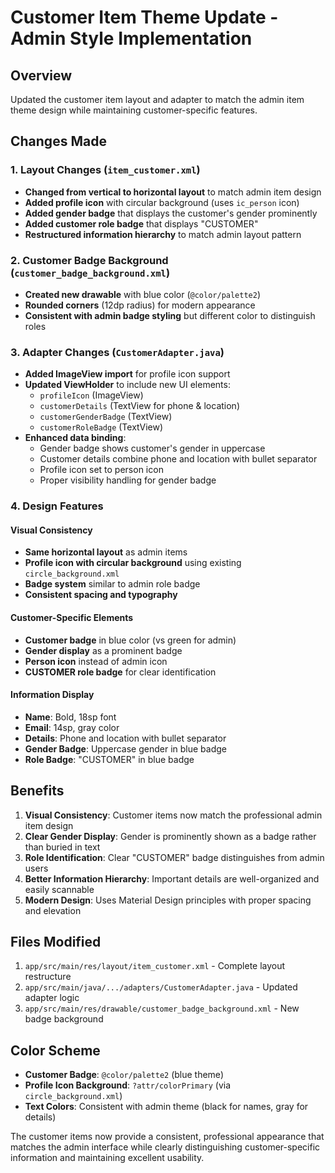 # Customer Item Theme Update - Admin Style Implementation

## Overview
Updated the customer item layout and adapter to match the admin item theme design while maintaining customer-specific features.

## Changes Made

### 1. Layout Changes (`item_customer.xml`)
- **Changed from vertical to horizontal layout** to match admin item design
- **Added profile icon** with circular background (uses `ic_person` icon)
- **Added gender badge** that displays the customer's gender prominently
- **Added customer role badge** that displays "CUSTOMER"
- **Restructured information hierarchy** to match admin layout pattern

### 2. Customer Badge Background (`customer_badge_background.xml`)
- **Created new drawable** with blue color (`@color/palette2`)
- **Rounded corners** (12dp radius) for modern appearance
- **Consistent with admin badge styling** but different color to distinguish roles

### 3. Adapter Changes (`CustomerAdapter.java`)
- **Added ImageView import** for profile icon support
- **Updated ViewHolder** to include new UI elements:
  - `profileIcon` (ImageView)
  - `customerDetails` (TextView for phone & location)
  - `customerGenderBadge` (TextView)
  - `customerRoleBadge` (TextView)
- **Enhanced data binding**:
  - Gender badge shows customer's gender in uppercase
  - Customer details combine phone and location with bullet separator
  - Profile icon set to person icon
  - Proper visibility handling for gender badge

### 4. Design Features

#### Visual Consistency
- **Same horizontal layout** as admin items
- **Profile icon with circular background** using existing `circle_background.xml`
- **Badge system** similar to admin role badge
- **Consistent spacing and typography**

#### Customer-Specific Elements
- **Customer badge** in blue color (vs green for admin)
- **Gender display** as a prominent badge
- **Person icon** instead of admin icon
- **CUSTOMER role badge** for clear identification

#### Information Display
- **Name**: Bold, 18sp font
- **Email**: 14sp, gray color
- **Details**: Phone and location with bullet separator
- **Gender Badge**: Uppercase gender in blue badge
- **Role Badge**: "CUSTOMER" in blue badge

## Benefits

1. **Visual Consistency**: Customer items now match the professional admin item design
2. **Clear Gender Display**: Gender is prominently shown as a badge rather than buried in text
3. **Role Identification**: Clear "CUSTOMER" badge distinguishes from admin users
4. **Better Information Hierarchy**: Important details are well-organized and easily scannable
5. **Modern Design**: Uses Material Design principles with proper spacing and elevation

## Files Modified

1. `app/src/main/res/layout/item_customer.xml` - Complete layout restructure
2. `app/src/main/java/.../adapters/CustomerAdapter.java` - Updated adapter logic
3. `app/src/main/res/drawable/customer_badge_background.xml` - New badge background

## Color Scheme

- **Customer Badge**: `@color/palette2` (blue theme)
- **Profile Icon Background**: `?attr/colorPrimary` (via `circle_background.xml`)
- **Text Colors**: Consistent with admin theme (black for names, gray for details)

The customer items now provide a consistent, professional appearance that matches the admin interface while clearly distinguishing customer-specific information and maintaining excellent usability.
